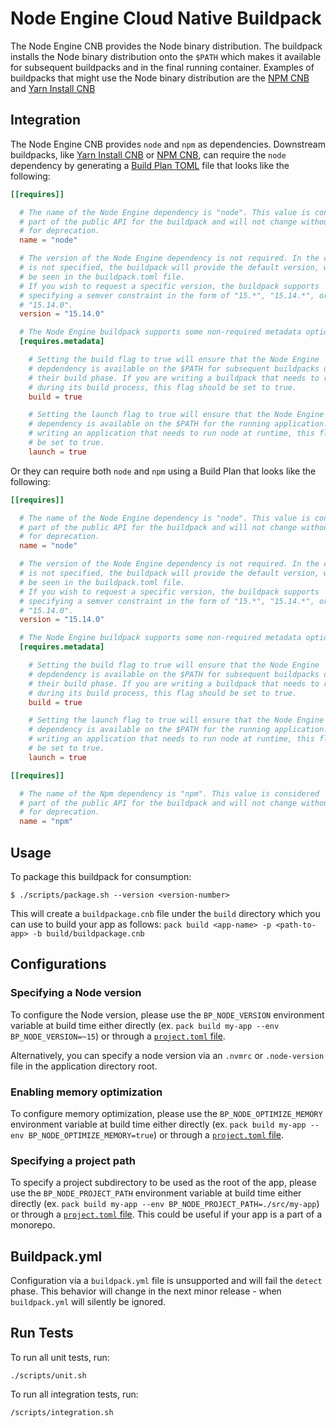 # Node Engine Cloud Native Buildpack

The Node Engine CNB provides the Node binary distribution.  The buildpack
installs the Node binary distribution onto the `$PATH` which makes it available
for subsequent buildpacks and in the final running container.  Examples of
buildpacks that might use the Node binary distribution are the [NPM
CNB](https://github.com/paketo-buildpacks/npm) and [Yarn Install
CNB](https://github.com/paketo-buildpacks/yarn-install)

## Integration

The Node Engine CNB provides `node` and `npm` as dependencies. Downstream buildpacks, like
[Yarn Install CNB](https://github.com/paketo-buildpacks/yarn-install) or
[NPM CNB](https://github.com/paketo-buildpacks/npm), can require the `node` dependency
by generating a [Build Plan
TOML](https://github.com/buildpacks/spec/blob/master/buildpack.md#build-plan-toml)
file that looks like the following:

```toml
[[requires]]

  # The name of the Node Engine dependency is "node". This value is considered
  # part of the public API for the buildpack and will not change without a plan
  # for deprecation.
  name = "node"

  # The version of the Node Engine dependency is not required. In the case it
  # is not specified, the buildpack will provide the default version, which can
  # be seen in the buildpack.toml file.
  # If you wish to request a specific version, the buildpack supports
  # specifying a semver constraint in the form of "15.*", "15.14.*", or even
  # "15.14.0".
  version = "15.14.0"

  # The Node Engine buildpack supports some non-required metadata options.
  [requires.metadata]

    # Setting the build flag to true will ensure that the Node Engine
    # depdendency is available on the $PATH for subsequent buildpacks during
    # their build phase. If you are writing a buildpack that needs to run Node
    # during its build process, this flag should be set to true.
    build = true

    # Setting the launch flag to true will ensure that the Node Engine
    # dependency is available on the $PATH for the running application. If you are
    # writing an application that needs to run node at runtime, this flag should
    # be set to true.
    launch = true
```

Or they can require both `node` and `npm` using a Build Plan that looks like the following:

```toml
[[requires]]

  # The name of the Node Engine dependency is "node". This value is considered
  # part of the public API for the buildpack and will not change without a plan
  # for deprecation.
  name = "node"

  # The version of the Node Engine dependency is not required. In the case it
  # is not specified, the buildpack will provide the default version, which can
  # be seen in the buildpack.toml file.
  # If you wish to request a specific version, the buildpack supports
  # specifying a semver constraint in the form of "15.*", "15.14.*", or even
  # "15.14.0".
  version = "15.14.0"

  # The Node Engine buildpack supports some non-required metadata options.
  [requires.metadata]

    # Setting the build flag to true will ensure that the Node Engine
    # depdendency is available on the $PATH for subsequent buildpacks during
    # their build phase. If you are writing a buildpack that needs to run Node
    # during its build process, this flag should be set to true.
    build = true

    # Setting the launch flag to true will ensure that the Node Engine
    # dependency is available on the $PATH for the running application. If you are
    # writing an application that needs to run node at runtime, this flag should
    # be set to true.
    launch = true

[[requires]]

  # The name of the Npm dependency is "npm". This value is considered
  # part of the public API for the buildpack and will not change without a plan
  # for deprecation.
  name = "npm"
```

## Usage

To package this buildpack for consumption:

```
$ ./scripts/package.sh --version <version-number>
```

This will create a `buildpackage.cnb` file under the `build` directory which you
can use to build your app as follows:
`pack build <app-name> -p <path-to-app> -b build/buildpackage.cnb`

## Configurations

### Specifying a Node version

To configure the Node version, please use the `BP_NODE_VERSION` environment
variable at build time either directly
(ex. `pack build my-app --env BP_NODE_VERSION=~15`) or through a
[`project.toml`
file](https://github.com/buildpacks/spec/blob/main/extensions/project-descriptor.md).

Alternatively, you can specify a node version via an `.nvmrc` or `.node-version`
file in the application directory root.

### Enabling memory optimization

To configure memory optimization, please use the `BP_NODE_OPTIMIZE_MEMORY` environment
variable at build time either directly
(ex. `pack build my-app --env BP_NODE_OPTIMIZE_MEMORY=true`) or through a
[`project.toml`
file](https://github.com/buildpacks/spec/blob/main/extensions/project-descriptor.md).

### Specifying a project path

To specify a project subdirectory to be used as the root of the app, please use
the `BP_NODE_PROJECT_PATH` environment variable at build time either directly
(ex. `pack build my-app --env BP_NODE_PROJECT_PATH=./src/my-app`) or through a
[`project.toml`
file](https://github.com/buildpacks/spec/blob/main/extensions/project-descriptor.md).
This could be useful if your app is a part of a monorepo.

## Buildpack.yml

Configuration via a `buildpack.yml` file is unsupported and will fail the `detect` phase.
This behavior will change in the next minor release - when `buildpack.yml` will silently
be ignored.

## Run Tests

To run all unit tests, run:
```
./scripts/unit.sh
```

To run all integration tests, run:
```
/scripts/integration.sh
```
